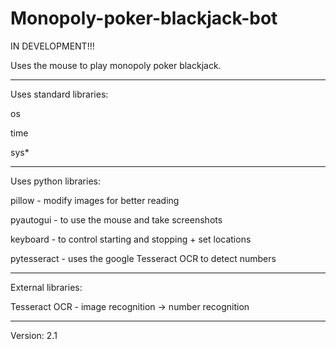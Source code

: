 # Monopoly-poker-blackjack-bot

IN DEVELOPMENT!!!

Uses the mouse to play monopoly poker blackjack.

---------------------------------------------------------------------

Uses standard libraries:

os

time

sys*

---------------------------------------------------------------------

Uses python libraries:

pillow - modify images for better reading

pyautogui - to use the mouse and take screenshots

keyboard - to control starting and stopping + set locations

pytesseract - uses the google Tesseract OCR to detect numbers

---------------------------------------------------------------------

External libraries:

Tesseract OCR - image recognition -> number recognition

---------------------------------------------------------------------

Version: 2.1
